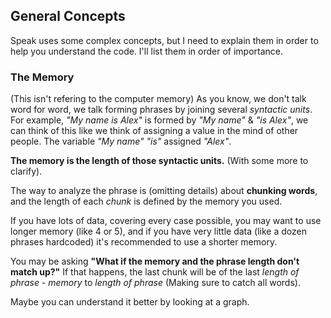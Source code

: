 ## General Concepts
Speak uses some complex concepts, but I need to explain them in order to help you understand the code. I'll list them in order of importance.

### The Memory
(This isn't refering to the computer memory) As you know, we don't talk word for word, we talk forming phrases by joining several *syntactic units*. For example, *"My name is Alex"* is formed by *"My name"* & *"is Alex"*, we can think of this like we think of assigning a value in the mind of other people. The variable *"My name"* *"is"* assigned *"Alex"*.

**The memory is the length of those syntactic units.**
(With some more to clarify).

The way to analyze the phrase is (omitting details) about **chunking words**, and the length of each *chunk* is defined by the memory you used.

If you have lots of data, covering every case possible, you may want to use longer memory (like 4 or 5), and if you have very little data (like a dozen phrases hardcoded) it's recommended to use a shorter memory.

You may be asking **"What if the memory and the phrase length don't match up?"** If that happens, the last chunk will be of the last *length of phrase* - *memory* to *length of phrase* (Making sure to catch all words).

Maybe you can understand it better by looking at a graph.